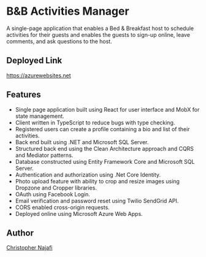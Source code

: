 # B&B Activities Manager

A single-page application that enables a Bed & Breakfast host to schedule activities for their guests and enables the guests to sign-up online, leave comments, and ask questions to the host.

## Deployed Link

<https://azurewebsites.net>

## Features

- Single page application built using React for user interface and MobX for state management.
- Client written in TypeScript to reduce bugs with type checking.
- Registered users can create a profile containing a bio and list of their activities.
- Back end built using .NET and Microsoft SQL Server.
- Structured back end using the Clean Architecture approach and CQRS and Mediator patterns.
- Database constructed using Entity Framework Core and Microsoft SQL Server.
- Authentication and authorization using .Net Core Identity.
- Photo upload feature with ability to crop and resize images using Dropzone and Cropper libraries.
- OAuth using Facebook Login.
- Email verification and password reset using Twilio SendGrid API.
- CORS enabled cross-origin requests.
- Deployed online using Microsoft Azure Web Apps.

<!-- Screenshot: scale image, 25% -->

## Author

[Christopher Najafi](https://www.chrisnajafi.com/)
